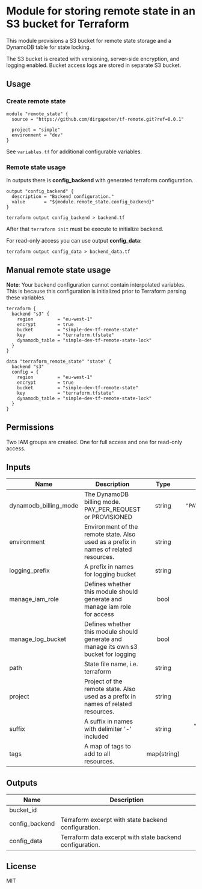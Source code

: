 # Module for storing remote state in an S3 bucket for Terraform

This module provisions a S3 bucket for remote state storage and a DynamoDB table for state locking.

The S3 bucket is created with versioning, server-side encryption, and logging enabled. Bucket access logs are stored in separate S3 bucket.

## Usage

### Create remote state

```hcl
module "remote_state" {
  source = "https://github.com/dirgapeter/tf-remote.git?ref=0.0.1"

  project = "simple"
  environment = "dev"
}
```

See `variables.tf` for additional configurable variables.

### Remote state usage

In outputs there is **config_backend** with generated terraform configuration.

```hcl
output "config_backend" {
  description = "Backend configuration."
  value       = "${module.remote_state.config_backend}"
}
```

```shell
terraform output config_backend > backend.tf
```

After that `terraform init` must be execute to initialize backend.

For read-only access you can use output **config_data**:

```shell
terraform output config_data > backend_data.tf
```

## Manual remote state usage

**Note**: Your backend configuration cannot contain interpolated variables. This is because this configuration is initialized prior to Terraform parsing these variables.

```hcl
terraform {
  backend "s3" {
    region         = "eu-west-1"
    encrypt        = true
    bucket         = "simple-dev-tf-remote-state"
    key            = "terraform.tfstate"
    dynamodb_table = "simple-dev-tf-remote-state-lock"
  }
}
```

```hcl
data "terraform_remote_state" "state" {
  backend "s3"
  config = {
    region         = "eu-west-1"
    encrypt        = true
    bucket         = "simple-dev-tf-remote-state"
    key            = "terraform.tfstate"
    dynamodb_table = "simple-dev-tf-remote-state-lock"
  }
}
```

## Permissions

Two IAM groups are created. One for full access and one for read-only access.

<!-- BEGINNING OF PRE-COMMIT-TERRAFORM DOCS HOOK -->
## Inputs

| Name | Description | Type | Default | Required |
|------|-------------|:----:|:-----:|:-----:|
| dynamodb\_billing\_mode | The DynamoDB billing mode. PAY_PER_REQUEST or PROVISIONED | string | `"PAY_PER_REQUEST"` | no |
| environment | Environment of the remote state. Also used as a prefix in names of related resources. | string | n/a | yes |
| logging\_prefix | A prefix in names for logging bucket | string | `"logs/"` | no |
| manage\_iam\_role | Defines whether this module should generate and manage iam role for access | bool | `"true"` | no |
| manage\_log\_bucket | Defines whether this module should generate and manage its own s3 bucket for logging | bool | `"true"` | no |
| path | State file name, i.e. terraform | string | `"terraform"` | no |
| project | Project of the remote state. Also used as a prefix in names of related resources. | string | n/a | yes |
| suffix | A suffix in names with delimiter '-' included | string | `"-tf-remote-state"` | no |
| tags | A map of tags to add to all resources. | map(string) | `{}` | no |

## Outputs

| Name | Description |
|------|-------------|
| bucket\_id |  |
| config\_backend | Terraform excerpt with state backend configuration. |
| config\_data | Terraform data excerpt with state backend configuration. |

<!-- END OF PRE-COMMIT-TERRAFORM DOCS HOOK -->

## License

MIT
